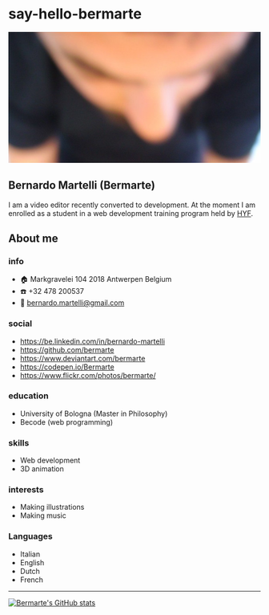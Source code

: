 # say-hello-bermarte
![profile](./img/profile.jpg)

## Bernardo Martelli (Bermarte)

I am a video editor recently converted to development. At the moment I am enrolled as a student in a web development training program held by [HYF](https://hackyourfuture.be/). 

## About me
### info
- :house: Markgravelei 104 2018 Antwerpen Belgium
- :phone: +32 478 200537
- :postal_horn: bernardo.martelli@gmail.com
### social
- https://be.linkedin.com/in/bernardo-martelli
- https://github.com/bermarte
- https://www.deviantart.com/bermarte
- https://codepen.io/Bermarte
- https://www.flickr.com/photos/bermarte/

### education
- University of Bologna (Master in Philosophy)
- Becode (web programming)

### skills
- Web development
- 3D animation

### interests
- Making illustrations
- Making music

### Languages
- Italian
- English
- Dutch
- French

---

[![Bermarte's GitHub stats](https://github-readme-stats.vercel.app/api?username=bermarte&font=lato)](https://github.com/bermarte/github-readme-stats)
